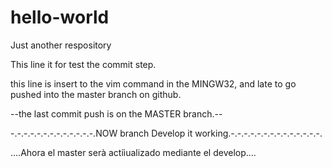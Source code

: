 # hello-world
Just another respository

This line it for test the commit step.

this line is insert to the vim command in the MINGW32, and late to go pushed into the master branch on github.

--the last commit push is on the MASTER branch.--


-.-.-.-.-.-.-.-.-.-.-.-.-.NOW branch Develop it working.-.-.-.-.-.-.-.-.-.-.-.-.-.-.

....Ahora el master serà actiìualizado mediante el develop....
